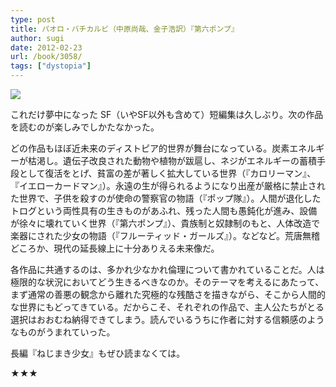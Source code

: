 ```yaml
---
type: post
title: パオロ・バチカルビ（中原尚哉、金子浩訳）『第六ポンプ』
author: sugi
date: 2012-02-23
url: /book/3058/
tags: ["dystopia"]
---
```

<a href="http://www.amazon.co.jp/gp/product/4153350028/ref=as_li_ss_il?ie=UTF8&#038;tag=chezsugi-22&#038;linkCode=as2&#038;camp=247&#038;creative=7399&#038;creativeASIN=4153350028" onclick="_gaq.push(['_trackEvent', 'outbound-article', 'http://www.amazon.co.jp/gp/product/4153350028/ref=as_li_ss_il?ie=UTF8&#038;tag=chezsugi-22&#038;linkCode=as2&#038;camp=247&#038;creative=7399&#038;creativeASIN=4153350028', '']);" ><img border="0" src="http://ws.assoc-amazon.jp/widgets/q?_encoding=UTF8&#038;Format=_SL160_&#038;ASIN=4153350028&#038;MarketPlace=JP&#038;ID=AsinImage&#038;WS=1&#038;tag=chezsugi-22&#038;ServiceVersion=20070822" class="alignleft" /></a>

これだけ夢中になった SF（いやSF以外も含めて）短編集は久しぶり。次の作品を読むのが楽しみでしかたなかった。

どの作品もほぼ近未来のディストピア的世界が舞台になっている。炭素エネルギーが枯渇し。遺伝子改良された動物や植物が跋扈し、ネジがエネルギーの蓄積手段として復活をとげ、貧富の差が著しく拡大している世界（『カロリーマン』、『イエローカードマン』）。永遠の生が得られるようになり出産が厳格に禁止された世界で、子供を殺すのが使命の警察官の物語（『ポップ隊』）。人間が退化したトログという両性具有の生きものがあふれ、残った人間も愚鈍化が進み、設備が徐々に壊れていく世界（『第六ポンプ』）、貴族制と奴隷制のもと、人体改造で楽器にされた少女の物語（『フルーティッド・ガールズ』）。などなど。荒唐無稽どころか、現代の延長線上に十分ありえる未来像だ。

各作品に共通するのは、多かれ少なかれ倫理について書かれていることだ。人は極限的な状況においてどう生きるべきなのか。そのテーマを考えるにあたって、まず通常の善悪の観念から離れた究極的な残酷さを描きながら、そこから人間的な世界にもどってきている。だからこそ、それぞれの作品で、主人公たちがとる選択はおおむね納得できてしまう。読んでいるうちに作者に対する信頼感のようなものがうまれていった。

長編『ねじまき少女』もぜひ読まなくては。

★★★
